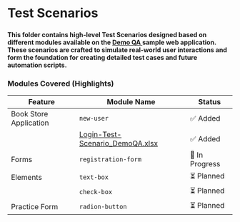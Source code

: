 # <h1>Test Scenarios</h1>

### <h4> This folder contains high-level Test Scenarios designed based on different modules available on the <a href="https://demoqa.com/login"> Demo QA </a> sample web application. These scenarios are crafted to simulate real-world user interactions and form the foundation for creating detailed test cases and future automation scripts.</h4>

### Modules Covered (Highlights)

|    Feature              |    Module Name         |    Status     |
|-------------------------|------------------------|---------------|
| Book Store Application  | `new-user`             | ✅ Added      |
|                         | [Login-Test-Scenario_DemoQA.xlsx](manual-testing/Test%20Scenarios/Sample%20Test%20Site_DemoQA/Login-Test-Scenario_DemoQA.xlsx)               | ✅ Added      |
| Forms                   | `registration-form`    | 🔄 In Progress |
| Elements                | `text-box`             | ⏳ Planned     |
|                         | `check-box`            | ⏳ Planned     |
| Practice Form           | `radion-button`        | ⏳ Planned     |

